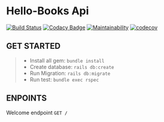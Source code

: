 # Hello-Books Api

[![Build Status](https://travis-ci.com/abayo-luc/hello-books-rb.svg?branch=develop)](https://travis-ci.com/abayo-luc/hello-books-rb) [![Codacy Badge](https://api.codacy.com/project/badge/Grade/40b39a7ea89849a9ac59e286de1629b5)](https://www.codacy.com/manual/luc.bayo/hello-books?utm_source=github.com&utm_medium=referral&utm_content=abayo-luc/hello-books&utm_campaign=Badge_Grade) [![Maintainability](https://api.codeclimate.com/v1/badges/6a6a3e5e3cc0204b0f26/maintainability)](https://codeclimate.com/github/abayo-luc/hello-books-rb/maintainability) [![codecov](https://codecov.io/gh/abayo-luc/hello-books-rb/branch/develop/graph/badge.svg)](https://codecov.io/gh/abayo-luc/hello-books-rb)


## GET STARTED

> - Install all gem: `bundle install`
> - Create database: `rails db:create`
> - Run Migration: `rails db:migrate`
> - Run test: `bundle exec rspec`

## ENPOINTS

Welcome endpoint `GET /`
